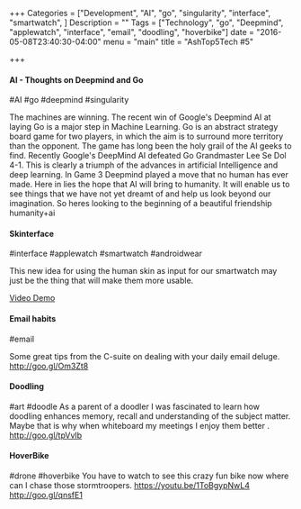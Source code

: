 +++
Categories = ["Development", "AI", "go", "singularity", "interface", "smartwatch", ]
Description = ""
Tags = ["Technology", "go", "Deepmind", "applewatch", "interface", "email", "doodling", "hoverbike"]
date = "2016-05-08T23:40:30-04:00"
menu = "main"
title = "AshTop5Tech #5"

+++

#### AI - Thoughts on Deepmind and Go


#AI #go #deepmind #singularity  


The machines are winning. The recent win of Google's Deepmind AI at laying Go is a major step in Machine Learning.  Go is an abstract strategy board game for two players, in which the aim is to surround more territory than the opponent. The game has long been the holy grail of the AI geeks to find. Recently  Google's DeepMind AI defeated Go Grandmaster Lee Se Dol 4-1.  This is clearly a triumph of the advances in artificial Intelligence and deep learning.  In Game 3 Deepmind played a move that no human has ever made. Here in lies the hope that AI will bring to humanity. It will enable us to see things that we have not yet dreamt of and help us look beyond our imagination. So heres looking to the beginning of a beautiful friendship humanity+ai

#### Skinterface


#interface #applewatch #smartwatch #androidwear


This new idea for using the human skin as input for our smartwatch may just be the thing that will make them more usable.


[Video Demo](http://goo.gl/OaJxAK)

#### Email habits
#email

Some great tips from the C-suite on dealing with your daily email deluge.
http://goo.gl/Om3Zt8

#### Doodling


#art #doodle
As a parent of a doodler I was fascinated to learn how doodling enhances memory, recall and understanding of the subject matter. Maybe that is why when whiteboard my meetings I enjoy them better .
http://goo.gl/tpVvIb

#### HoverBike


#drone #hoverbike
You have to watch to see this crazy fun bike now where can I chase those stormtroopers.
https://youtu.be/1ToBgypNwL4
http://goo.gl/qnsfE1
